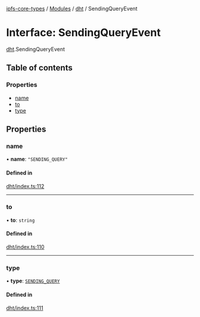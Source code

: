 [ipfs-core-types](../README.md) / [Modules](../modules.md) / [dht](../modules/dht.md) / SendingQueryEvent

# Interface: SendingQueryEvent

[dht](../modules/dht.md).SendingQueryEvent

## Table of contents

### Properties

- [name](dht.SendingQueryEvent.md#name)
- [to](dht.SendingQueryEvent.md#to)
- [type](dht.SendingQueryEvent.md#type)

## Properties

### name

• **name**: ``"SENDING_QUERY"``

#### Defined in

[dht/index.ts:112](https://github.com/ipfs/js-ipfs/blob/1655368d/packages/ipfs-core-types/src/dht/index.ts#L112)

___

### to

• **to**: `string`

#### Defined in

[dht/index.ts:110](https://github.com/ipfs/js-ipfs/blob/1655368d/packages/ipfs-core-types/src/dht/index.ts#L110)

___

### type

• **type**: [`SENDING_QUERY`](../enums/dht.EventTypes.md#sending_query)

#### Defined in

[dht/index.ts:111](https://github.com/ipfs/js-ipfs/blob/1655368d/packages/ipfs-core-types/src/dht/index.ts#L111)
